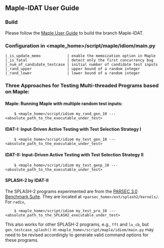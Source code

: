 ## Maple-IDAT User Guide

### Build
Please follow the [Maple User Guide](https://github.com/jieyu/maple) to build the branch Maple-IDAT.
### Configuration in <maple_home>/script/maple/idiom/main.py
    |_is_update_memo            | enable the memoization option in Maple
    |_is_fatal                  | detect only the first concurrency bug
    |_num_of_candidate_testcase | initial number of candidate test inputs
    |_rand_upper                | upper bound of a random integer
    |_rand_lower                | lower bound of a random integer
### Three Approaches for Testing Multi-threaded Programs based on Maple:
#### Maple: Running Maple with multiple random test inputs:
        $ <maple_home>/script/idiom my_rand_gen_10 --- <absolute_path_to_the_executable_under_test>
#### IDAT-I: Input-Driven Active Testing with Test Selection Strategy I
        $ <maple_home>/script/idiom my_test_gen_10 --- <absolute_path_to_the_executable_under_test>
#### IDAT-II: Input-Driven Active Testing with Test Selection Strategy II
        $ <maple_home>/script/idiom my_test_genp_10 --- <absolute_path_to_the_executable_under_test>
#### SPLASH-2 by IDAT-II
The SPLASH-2 programs experimented are from the [PARSEC 3.0 Benchmark Suite](http://parsec.cs.princeton.edu/parsec3-doc.htm#splash2). They are located at ```<parsec_home>/ext/splash2/kernels/```. 
For ```radix```,

        $ <maple_home>/script/idiom my_test_pro_10 --- <absolute_path_to_the_SPLASH2_executable_under_test>

This also works for other SPLASH-2 programs, e.g., ```fft``` and ```lu_cb```, but ```gen_testcase_splash()``` in ```<maple_home>/script/maple/idiom/main.py``` may need to be revised accordingly to generate valid command options for these programs.
